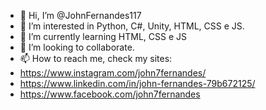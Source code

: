 - 👋 Hi, I’m @JohnFernandes117
- 👀 I’m interested in Python, C#, Unity, HTML, CSS e JS.
- 🌱 I’m currently learning HTML, CSS e JS
- 💞️ I’m looking to collaborate.
- 📫 How to reach me, check my sites: 
- https://www.instagram.com/john7fernandes/
- https://www.linkedin.com/in/john-fernandes-79b672125/
- https://www.facebook.com/john7fernandes

<!---
JohnFernandes117/JohnFernandes117 is a ✨ special ✨ repository because its `README.md` (this file) appears on your GitHub profile.
You can click the Preview link to take a look at your changes.
--->
